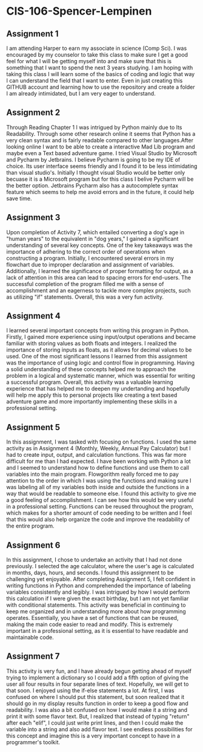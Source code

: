 # CIS-106-Spencer-Lempinen

## Assignment 1

I am attending Harper to earn my associate in science (Comp Sci). I was encouraged by my counselor to take this class to make sure I get a good feel for what I will be getting myself into and make sure that this is something that I want to spend the next 3 years studying. I am hoping with taking this class I will learn some of the basics of coding and logic that way I can understand the field that I want to enter. Even in just creating this GITHUB account and learning how to use the repository and create a folder I am already intimidated, but I am very eager to understand.

## Assignment 2

Through Reading Chapter 1 I was intrigued by Python mainly due to Its Readability. Through some other research online it seems that Python has a very clean syntax and is fairly readable compared to other languages.After looking online I want to be able to create a interactive Mad Lib program and maybe even a Text based adventure game. I tried Visual Studio by Microsoft and Pycharm by Jetbrains. I believe Pycharm is going to be my IDE of choice. Its user interface seems friendly and I found it to be less intimidating than visual studio's. Initially I thought visual Studio would be better only becuase it is a Microsoft program but for this class I belive Pycharm will be the better option. Jetbrains Pycharm also has a autocomplete syntax feature which seems to help me avoid errors and in the future, it could help save time.

## Assignment 3

Upon completion of Activity 7, which entailed converting a dog's age in "human years" to the equivalent in "dog years," I gained a significant understanding of several key concepts. One of the key takeaways was the importance of adhering to the correct order of operations when constructing a program. Initially, I encountered several errors in my flowchart due to improper declaration and assignment of variables. Additionally, I learned the significance of proper formatting for output, as a lack of attention in this area can lead to spacing errors for end-users. The successful completion of the program filled me with a sense of accomplishment and an eagerness to tackle more complex projects, such as utilizing "if" statements. Overall, this was a very fun activity.

## Assignment 4

I learned several important concepts from writing this program in Python. Firstly, I gained more experience using input/output operations and became familiar with storing values as both floats and integers. I realized the importance of storing inputs as floats, as it allows for decimal values to be used. One of the most significant lessons I learned from this assignment was the importance of using logic and control flow in programming. Having a solid understanding of these concepts helped me to approach the problem in a logical and systematic manner, which was essential for writing a successful program. Overall, this activity was a valuable learning experience that has helped me to deepen my undertanding and hopefully will help me apply this to personal projects like creating a text based adventure game and more importantly implementing these skills in a professional setting.

## Assignment 5

In this assignment, I was tasked with focusing on functions. I used the same activity as in Assignment 4 (Monthly, Weekly, Annual Pay Calculator) but I had to create input, output, and calculation functions. This was far more difficult for me than I had expected. I have been working with Python a lot and I seemed to understand how to define functions and use them to call variables into the main program. Flowgorithm really forced me to pay attention to the order in which I was using the functions and making sure I was labeling all of my variables both inside and outside the functions in a way that would be readable to someone else. I found this activity to give me a good feeling of accomplishment. I can see how this would be very useful in a professional setting. Functions can be reused throughout the program, which makes for a shorter amount of code needing to be written and I feel that this would also help organize the code and improve the readability of the entire program.

## Assignment 6

In this assignment, I chose to undertake an activity that I had not done previously. I selected the age calculator, where the user's age is calculated in months, days, hours, and seconds. I found this assignment to be challenging yet enjoyable. After completing Assignment 5, I felt confident in writing functions in Python and comprehended the importance of labeling variables consistently and legibly. I was intrigued by how I would perform this calculation if I were given the exact birthday, but I am not yet familiar with conditional statements. This activity was beneficial in continuing to keep me organized and in understanding more about how programming operates. Essentially, you have a set of functions that can be reused, making the main code easier to read and modify. This is extremely important in a professional setting, as it is essential to have readable and maintainable code.

## Assignment 7

 This activity is very fun, and I have already begun getting ahead of myself trying to implement a dictionary so I could add a fifth option of giving the user all four results in four separate lines of text. Hopefully, we will get to that soon. I enjoyed using the if-else statements a lot. At first, I was confused on where I should put this statement, but soon realized that it should go in my display results function in order to keep a good flow and readability. I was also a bit confused on how I would make it a string and print it with some flavor text. But, I realized that instead of typing "return" after each "elif", I could just write print lines, and then I could make the variable into a string and also add flavor text. I see endless possibilities for this concept and imagine this is a very important concept to have in a programmer's toolkit.
